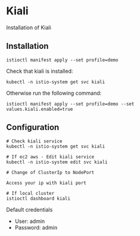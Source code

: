 # Kiali 

Installation of Kiali

## Installation 

```
istioctl manifest apply --set profile=demo
```

Check that kiali is installed:

```
kubectl -n istio-system get svc kiali
```

Otherwise run the following command:

```
istioctl manifest apply --set profile=demo --set values.kiali.enabled=true
```

## Configuration

```
# Check kiali service
kubectl -n istio-system get svc kiali

# If ec2 aws - Edit kiali service
kubectl -n istio-system edit svc kiali

# Change of ClusterIp to NodePort

Access your ip with kiali port

# If local cluster
istioctl dashboard kiali
```
Default credentials
- User: admin
- Password: admin 

